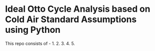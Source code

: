 # Ideal Otto Cycle Analysis based on Cold Air Standard Assumptions using Python

This repo consists of -
  1. 
  2. 
  3.
  4.
  5.
